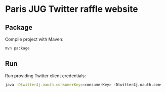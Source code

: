 # Paris JUG Twitter raffle website

## Package

Compile project with Maven:

```bash
mvn package
```

## Run

Run providing Twitter client credentials:

```bash
java -Dtwitter4j.oauth.consumerKey=<consumerKey> -Dtwitter4j.oauth.consumerSecret=<consumerSecret> -Dtwitter4j.oauth.accessToken=<accessToken> -Dtwitter4j.oauth.accessTokenSecret=<accessTokenSecret> -jar target/twitter-raffle-1.0.0-SNAPSHOT-runner.jar
```
